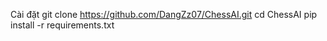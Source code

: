 Cài đặt
git clone https://github.com/DangZz07/ChessAI.git
cd ChessAI
pip install -r requirements.txt
